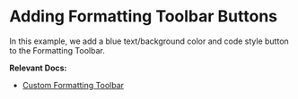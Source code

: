 # Adding Formatting Toolbar Buttons

In this example, we add a blue text/background color and code style button to the Formatting Toolbar.

**Relevant Docs:**

- [Custom Formatting Toolbar](/docs/formatting-toolbar#custom-formatting-toolbar)